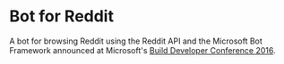 # Bot for Reddit
A bot for browsing Reddit using the Reddit API and the Microsoft Bot Framework 
announced at Microsoft's [Build Developer Conference 2016][1].


[1]: https://build.microsoft.com